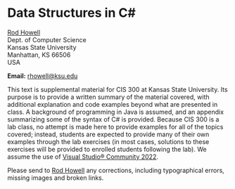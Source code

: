 # Data Structures in C#

[Rod Howell](/~rhowell/)  
Dept. of Computer Science  
Kansas State University  
Manhattan, KS 66506  
USA

**Email:** [rhowell@ksu.edu](mailto:rhowell@ksu.edu)

This text is supplemental material for CIS 300 at Kansas State University. Its purpose is to provide a written summary of the material covered, with additional explanation and code examples beyond what are presented in class. A background of programming in Java is assumed, and an appendix summarizing some of the syntax of C# is provided. Because CIS 300 is a lab class, no attempt is made here to provide examples for all of the topics covered; instead, students are expected to provide many of their own examples through the lab exercises (in most cases, solutions to these exercises will be provided to enrolled students following the lab). We assume the use of [Visual Studio® Community 2022](https://visualstudio.microsoft.com/).

Please send to [Rod
Howell](mailto:rhowell@ksu.edu) any corrections, including
typographical errors, missing images and broken links.

